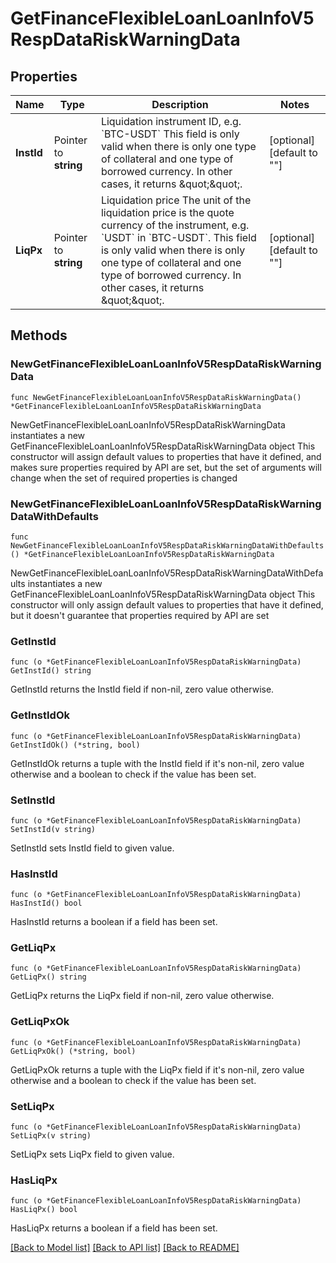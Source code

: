 # GetFinanceFlexibleLoanLoanInfoV5RespDataRiskWarningData

## Properties

Name | Type | Description | Notes
------------ | ------------- | ------------- | -------------
**InstId** | Pointer to **string** | Liquidation instrument ID, e.g. &#x60;BTC-USDT&#x60;  This field is only valid when there is only one type of collateral and one type of borrowed currency. In other cases, it returns \&quot;\&quot;. | [optional] [default to ""]
**LiqPx** | Pointer to **string** | Liquidation price  The unit of the liquidation price is the quote currency of the instrument, e.g. &#x60;USDT&#x60; in &#x60;BTC-USDT&#x60;.  This field is only valid when there is only one type of collateral and one type of borrowed currency. In other cases, it returns \&quot;\&quot;. | [optional] [default to ""]

## Methods

### NewGetFinanceFlexibleLoanLoanInfoV5RespDataRiskWarningData

`func NewGetFinanceFlexibleLoanLoanInfoV5RespDataRiskWarningData() *GetFinanceFlexibleLoanLoanInfoV5RespDataRiskWarningData`

NewGetFinanceFlexibleLoanLoanInfoV5RespDataRiskWarningData instantiates a new GetFinanceFlexibleLoanLoanInfoV5RespDataRiskWarningData object
This constructor will assign default values to properties that have it defined,
and makes sure properties required by API are set, but the set of arguments
will change when the set of required properties is changed

### NewGetFinanceFlexibleLoanLoanInfoV5RespDataRiskWarningDataWithDefaults

`func NewGetFinanceFlexibleLoanLoanInfoV5RespDataRiskWarningDataWithDefaults() *GetFinanceFlexibleLoanLoanInfoV5RespDataRiskWarningData`

NewGetFinanceFlexibleLoanLoanInfoV5RespDataRiskWarningDataWithDefaults instantiates a new GetFinanceFlexibleLoanLoanInfoV5RespDataRiskWarningData object
This constructor will only assign default values to properties that have it defined,
but it doesn't guarantee that properties required by API are set

### GetInstId

`func (o *GetFinanceFlexibleLoanLoanInfoV5RespDataRiskWarningData) GetInstId() string`

GetInstId returns the InstId field if non-nil, zero value otherwise.

### GetInstIdOk

`func (o *GetFinanceFlexibleLoanLoanInfoV5RespDataRiskWarningData) GetInstIdOk() (*string, bool)`

GetInstIdOk returns a tuple with the InstId field if it's non-nil, zero value otherwise
and a boolean to check if the value has been set.

### SetInstId

`func (o *GetFinanceFlexibleLoanLoanInfoV5RespDataRiskWarningData) SetInstId(v string)`

SetInstId sets InstId field to given value.

### HasInstId

`func (o *GetFinanceFlexibleLoanLoanInfoV5RespDataRiskWarningData) HasInstId() bool`

HasInstId returns a boolean if a field has been set.

### GetLiqPx

`func (o *GetFinanceFlexibleLoanLoanInfoV5RespDataRiskWarningData) GetLiqPx() string`

GetLiqPx returns the LiqPx field if non-nil, zero value otherwise.

### GetLiqPxOk

`func (o *GetFinanceFlexibleLoanLoanInfoV5RespDataRiskWarningData) GetLiqPxOk() (*string, bool)`

GetLiqPxOk returns a tuple with the LiqPx field if it's non-nil, zero value otherwise
and a boolean to check if the value has been set.

### SetLiqPx

`func (o *GetFinanceFlexibleLoanLoanInfoV5RespDataRiskWarningData) SetLiqPx(v string)`

SetLiqPx sets LiqPx field to given value.

### HasLiqPx

`func (o *GetFinanceFlexibleLoanLoanInfoV5RespDataRiskWarningData) HasLiqPx() bool`

HasLiqPx returns a boolean if a field has been set.


[[Back to Model list]](../README.md#documentation-for-models) [[Back to API list]](../README.md#documentation-for-api-endpoints) [[Back to README]](../README.md)



